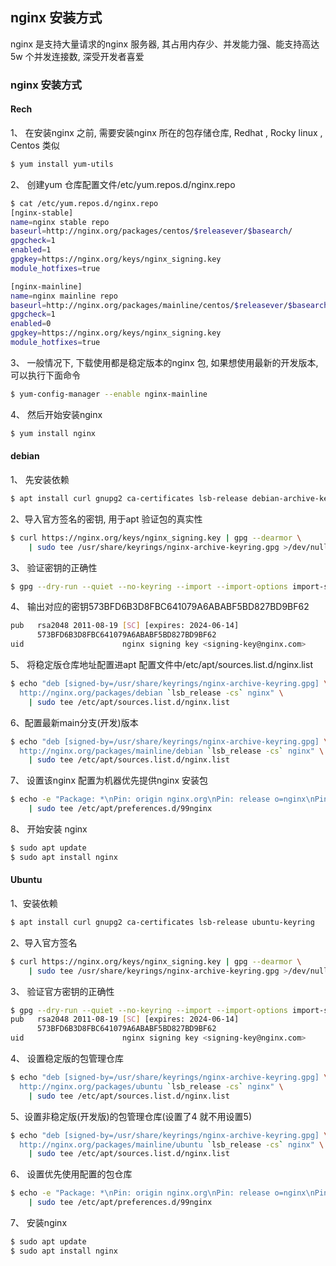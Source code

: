 ## nginx 安装方式

nginx 是支持大量请求的nginx 服务器, 其占用内存少、并发能力强、能支持高达 5w 个并发连接数, 深受开发者喜爱

### nginx 安装方式

#### Rech

1、 在安装nginx 之前, 需要安装nginx 所在的包存储仓库, Redhat , Rocky linux , Centos 类似

```bash
$ yum install yum-utils
```

2、 创建yum 仓库配置文件/etc/yum.repos.d/nginx.repo

```bash
$ cat /etc/yum.repos.d/nginx.repo
[nginx-stable]
name=nginx stable repo
baseurl=http://nginx.org/packages/centos/$releasever/$basearch/
gpgcheck=1
enabled=1
gpgkey=https://nginx.org/keys/nginx_signing.key
module_hotfixes=true

[nginx-mainline]
name=nginx mainline repo
baseurl=http://nginx.org/packages/mainline/centos/$releasever/$basearch/
gpgcheck=1
enabled=0
gpgkey=https://nginx.org/keys/nginx_signing.key
module_hotfixes=true
```

3、 一般情况下, 下载使用都是稳定版本的nginx 包, 如果想使用最新的开发版本, 可以执行下面命令

```bash
$ yum-config-manager --enable nginx-mainline
```

4、 然后开始安装nginx

```bash
$ yum install nginx
```

#### debian

1、 先安装依赖

```bash
$ apt install curl gnupg2 ca-certificates lsb-release debian-archive-keyring
```

2、导入官方签名的密钥, 用于apt 验证包的真实性

```bash
$ curl https://nginx.org/keys/nginx_signing.key | gpg --dearmor \
    | sudo tee /usr/share/keyrings/nginx-archive-keyring.gpg >/dev/null
```

3、 验证密钥的正确性

```bash
$ gpg --dry-run --quiet --no-keyring --import --import-options import-show /usr/share/keyrings/nginx-archive-keyring.gpg
```

4、 输出对应的密钥573BFD6B3D8FBC641079A6ABABF5BD827BD9BF62

```bash
pub   rsa2048 2011-08-19 [SC] [expires: 2024-06-14]
      573BFD6B3D8FBC641079A6ABABF5BD827BD9BF62
uid                      nginx signing key <signing-key@nginx.com>
```

5、 将稳定版仓库地址配置进apt 配置文件中/etc/apt/sources.list.d/nginx.list

```bash
$ echo "deb [signed-by=/usr/share/keyrings/nginx-archive-keyring.gpg] \
  http://nginx.org/packages/debian `lsb_release -cs` nginx" \
    | sudo tee /etc/apt/sources.list.d/nginx.list
```

6、配置最新main分支(开发)版本

```bash
$ echo "deb [signed-by=/usr/share/keyrings/nginx-archive-keyring.gpg] \
  http://nginx.org/packages/mainline/debian `lsb_release -cs` nginx" \
    | sudo tee /etc/apt/sources.list.d/nginx.list
```

7、 设置该nginx 配置为机器优先提供nginx 安装包

```bash
$ echo -e "Package: *\nPin: origin nginx.org\nPin: release o=nginx\nPin-Priority: 900\n" \
    | sudo tee /etc/apt/preferences.d/99nginx
```

8、 开始安装 nginx

```bash
$ sudo apt update
$ sudo apt install nginx
```

#### Ubuntu

1、安装依赖

```bash
$ apt install curl gnupg2 ca-certificates lsb-release ubuntu-keyring
```

2、导入官方签名

```bash
$ curl https://nginx.org/keys/nginx_signing.key | gpg --dearmor \
    | sudo tee /usr/share/keyrings/nginx-archive-keyring.gpg >/dev/null
```

3、 验证官方密钥的正确性

```bash
$ gpg --dry-run --quiet --no-keyring --import --import-options import-show /usr/share/keyrings/nginx-archive-keyring.gpg
pub   rsa2048 2011-08-19 [SC] [expires: 2024-06-14]
      573BFD6B3D8FBC641079A6ABABF5BD827BD9BF62
uid                      nginx signing key <signing-key@nginx.com>
```

4、 设置稳定版的包管理仓库

```bash
$ echo "deb [signed-by=/usr/share/keyrings/nginx-archive-keyring.gpg] \
  http://nginx.org/packages/ubuntu `lsb_release -cs` nginx" \
    | sudo tee /etc/apt/sources.list.d/nginx.list
```

5、设置非稳定版(开发版)的包管理仓库(设置了4 就不用设置5)

```bash
$ echo "deb [signed-by=/usr/share/keyrings/nginx-archive-keyring.gpg] \
  http://nginx.org/packages/mainline/ubuntu `lsb_release -cs` nginx" \
    | sudo tee /etc/apt/sources.list.d/nginx.list
```

6、 设置优先使用配置的包仓库

```bash
$ echo -e "Package: *\nPin: origin nginx.org\nPin: release o=nginx\nPin-Priority: 900\n" \
    | sudo tee /etc/apt/preferences.d/99nginx
```

7、 安装nginx

```bash
$ sudo apt update
$ sudo apt install nginx
```

